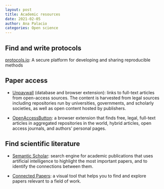 ```yaml
---
layout: post
title: Academic resources
date: 2021-02-05
author: Ana Palacio
categories: Open science
---
```


## Find and write protocols
[protocols.io](https://www.protocols.io/): A secure platform for developing and sharing reproducible methods

## Paper access

* [Unpaywall](https://unpaywall.org/) (database and browser extension): links to full-text articles from open-access sources. The content is harvested from legal sources including repositories run by universities, governments, and scholarly societies, as well as open content hosted by publishers.

* [OpenAccessButton](https://openaccessbutton.org/): a browser extension that finds free, legal, full-text articles in aggregated repositories in the world, hybrid articles, open access journals, and authors' personal pages.

## Find scientific literature

* [Semantic Scholar](https://www.semanticscholar.org/): search engine for academic publications that uses artificial intelligence to highlight the most important papers, and to identify the connections between them.

* [Connected Papers](https://www.connectedpapers.com/): a visual tool that helps you to find and explore papers relevant to a field of work.